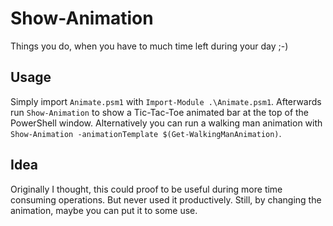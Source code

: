 # Show-Animation

Things you do, when you have to much time left during your day ;-)

## Usage

Simply import `Animate.psm1` with `Import-Module .\Animate.psm1`. Afterwards run `Show-Animation` to show a Tic-Tac-Toe animated bar at the top of the PowerShell window.
Alternatively you can run a walking man animation with `Show-Animation -animationTemplate $(Get-WalkingManAnimation)`.

## Idea

Originally I thought, this could proof to be useful during more time consuming operations. But never used it productively. Still, by changing the animation, maybe you can
put it to some use.
